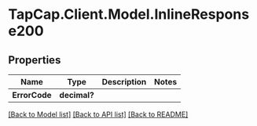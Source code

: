 # TapCap.Client.Model.InlineResponse200
## Properties

Name | Type | Description | Notes
------------ | ------------- | ------------- | -------------
**ErrorCode** | **decimal?** |  | 

[[Back to Model list]](../README.md#documentation-for-models) [[Back to API list]](../README.md#documentation-for-api-endpoints) [[Back to README]](../README.md)

